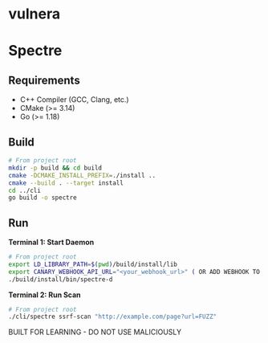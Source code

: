 # vulnera
# Spectre

## Requirements

*   C++ Compiler (GCC, Clang, etc.)
*   CMake (>= 3.14)
*   Go (>= 1.18)

## Build

```bash
# From project root
mkdir -p build && cd build
cmake -DCMAKE_INSTALL_PREFIX=./install ..
cmake --build . --target install
cd ../cli
go build -o spectre
```

## Run

**Terminal 1: Start Daemon**
```bash
# From project root
export LD_LIBRARY_PATH=$(pwd)/build/install/lib 
export CANARY_WEBHOOK_API_URL="<your_webhook_url>" ( OR ADD WEBHOOK TO ENV )
./build/install/bin/spectre-d
```

**Terminal 2: Run Scan**
```bash
# From project root
./cli/spectre ssrf-scan "http://example.com/page?url=FUZZ"
```
BUILT FOR LEARNING - DO NOT USE MALICIOUSLY 
